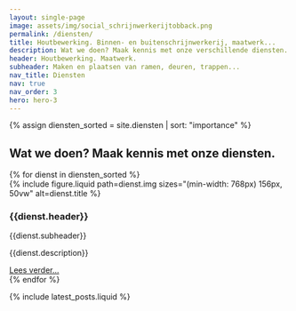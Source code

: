 ```yaml
---
layout: single-page
image: assets/img/social_schrijnwerkerijtobback.png
permalink: /diensten/
title: Houtbewerking. Binnen- en buitenschrijnwerkerij, maatwerk...
description: Wat we doen? Maak kennis met onze verschillende diensten.
header: Houtbewerking. Maatwerk.
subheader: Maken en plaatsen van ramen, deuren, trappen...
nav_title: Diensten
nav: true
nav_order: 3
hero: hero-3
---
```


{% assign diensten_sorted = site.diensten | sort: "importance" %}

<section>
  <div class="container pt-5 pb-5">
    <div class="row">
      <div class="col-md-12">
        <h2>Wat we doen? Maak kennis met onze diensten.</h2>
      </div>
    </div>
    {% for dienst in diensten_sorted %}
        <div class="row mt-5">
            <div class="col-md-6">
                {% include figure.liquid path=dienst.img sizes="(min-width: 768px) 156px, 50vw" alt=dienst.title %}
            </div>
            <div class="col-md-6">
                <h3 >{{dienst.header}}</h3>
                <div class="dienst-sub ">{{dienst.subheader}}</div>
                <p >{{dienst.description}}</p>
                <a href="{{dienst.url}}" class="btn btn-outline-black btn-sm" role="button" aria-pressed="true">Lees verder...</a>
            </div>
        </div>
    {% endfor %}
  </div>
</section>


{% include latest_posts.liquid %}